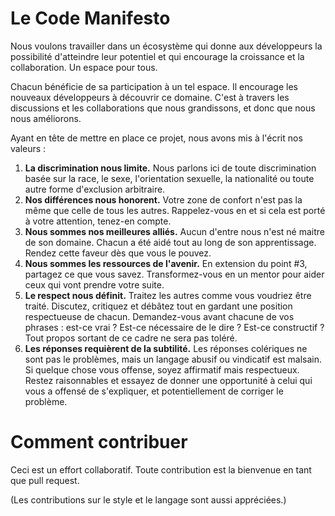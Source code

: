 Le Code Manifesto
=================

Nous voulons travailler dans un écosystème qui donne aux développeurs la possibilité d'atteindre leur potentiel et qui encourage la croissance et la collaboration. Un espace pour tous.

Chacun bénéficie de sa participation à un tel espace. Il encourage les nouveaux développeurs à découvrir ce domaine. C'est à travers les discussions et les collaborations que nous grandissons, et donc que nous nous améliorons.

Ayant en tête de mettre en place ce projet, nous avons mis à l'écrit nos valeurs :

1. **La discrimination nous limite.** Nous parlons ici de toute discrimination basée sur la race, le sexe, l'orientation sexuelle, la nationalité ou toute autre forme d'exclusion arbitraire.
2. **Nos différences nous honorent.** Votre zone de confort n'est pas la même que celle de tous les autres. Rappelez-vous en et si cela est porté à votre attention, tenez-en compte.
3. **Nous sommes nos meilleures alliés.** Aucun d'entre nous n'est né maitre de son domaine. Chacun a été aidé tout au long de son apprentissage. Rendez cette faveur dès que vous le pouvez.
4. **Nous sommes les ressources de l'avenir.** En extension du point #3, partagez ce que vous savez. Transformez-vous en un mentor pour aider ceux qui vont prendre votre suite.
5. **Le respect nous définit.** Traitez les autres comme vous voudriez être traité. Discutez, critiquez et débâtez tout en gardant une position respectueuse de chacun. Demandez-vous avant chacune de vos phrases : est-ce vrai ? Est-ce nécessaire de le dire ? Est-ce constructif ? Tout propos sortant de ce cadre ne sera pas toléré.
6. **Les réponses requièrent de la subtilité.** Les réponses colériques ne sont pas le problèmes, mais un langage abusif ou vindicatif est malsain. Si quelque chose vous offense, soyez affirmatif mais respectueux. Restez raisonnables et essayez de donner une opportunité à celui qui vous a offensé de s'expliquer, et potentiellement de corriger le problème.

Comment contribuer
==================

Ceci est un effort collaboratif. Toute contribution est la bienvenue en tant que pull request.

(Les contributions sur le style et le langage sont aussi appréciées.)
